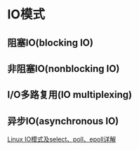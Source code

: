 # IO模式

## 阻塞IO(blocking IO)

## 非阻塞IO(nonblocking IO)

## I/O多路复用(IO multiplexing)

## 异步IO(asynchronous IO)


[Linux IO模式及select、poll、epoll详解](https://segmentfault.com/a/1190000003063859)